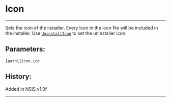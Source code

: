 # Icon

---

Sets the icon of the installer. Every icon in the icon file will be included in the installer. Use [`UninstallIcon`][1] to set the uninstaller icon.

## Parameters:

    [path\]icon.ico

## History:

Added in NSIS v1.0f

---

[1]: UninstallIcon.md